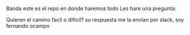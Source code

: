 Banda este es el repo en donde haremos todo
Les hare una pregunta:

Quieren el camino facil o dificil?
su respuesta me la envian por slack, soy fernando ocampo